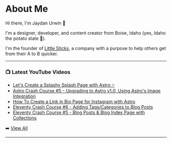 # About Me

Hi there, I'm Jaydan Urwin 👋

I'm a designer, developer, and content creator from Boise, Idaho (yes, Idaho the potato state 🥔).

I'm the founder of [Little Sticks](https://littlesticks.dev), a company with a purpose to help others get from their A to B quicker.

--- 

### 📺 Latest YouTube Videos 
<!-- YOUTUBE:START -->
- [Let&#39;s Create a Splashy Splash Page with Astro 💦](https://www.youtube.com/watch?v=o58kSpPMuuI)
- [Astro Crash Course #5 -  Upgrading to Astro v1.0, Using Astro&#39;s Image Integration](https://www.youtube.com/watch?v=ZWcan5m2dP4)
- [How To Create a Link in Bio Page for Instagram with Astro](https://www.youtube.com/watch?v=elKCpg7TerA)
- [Eleventy Crash Course #6 - Adding Tags/Categories to Blog Posts](https://www.youtube.com/watch?v=kRQr9W7WcVc)
- [Eleventy Crash Course #5 - Blog Posts &amp; Blog Index Page with Collections](https://www.youtube.com/watch?v=2maHivd3pvA)
<!-- YOUTUBE:END --> 

➡️ [View All](https://youtube.com/jaydanurwin) 

---

<!--
**jaydanurwin/jaydanurwin** is a ✨ _special_ ✨ repository because its `README.md` (this file) appears on your GitHub profile.

Here are some ideas to get you started:

- 🔭 I’m currently working on ...
- 🌱 I’m currently learning ...
- 👯 I’m looking to collaborate on ...
- 🤔 I’m looking for help with ...
- 💬 Ask me about ...
- 📫 How to reach me: ...
- 😄 Pronouns: ...
- ⚡ Fun fact: ...
-->
